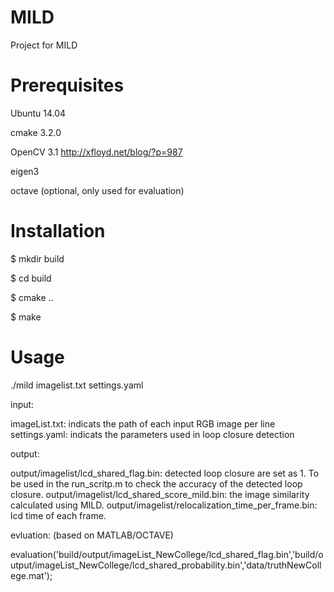 # MILD
Project for MILD

# Prerequisites  ################################################################

Ubuntu 14.04

cmake 3.2.0

OpenCV 3.1 http://xfloyd.net/blog/?p=987

eigen3

octave (optional, only used for evaluation)

# Installation ################################################################
$ mkdir build

$ cd build

$ cmake ..

$ make 



# Usage ##############################################################


./mild imagelist.txt settings.yaml

input:

imageList.txt: indicats the path of each input RGB image per line
settings.yaml: indicats the parameters used in loop closure detection

output:

output/imagelist/lcd_shared_flag.bin: detected loop closure are set as 1. To be used in the run_scritp.m to check the accuracy of the detected loop closure.
output/imagelist/lcd_shared_score_mild.bin: the image similarity calculated using MILD.
output/imagelist/relocalization_time_per_frame.bin: lcd time of each frame.

evluation: (based on MATLAB/OCTAVE)

evaluation('build/output/imageList_NewCollege/lcd_shared_flag.bin','build/output/imageList_NewCollege/lcd_shared_probability.bin','data/truthNewCollege.mat');

